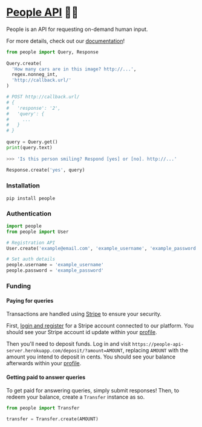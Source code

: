 # [People API](https://people.launchaco.com) 👨‍💻

People is an API for requesting on-demand human input.

For more details, check out our [documentation](https://people.readthedocs.io)!

```python
from people import Query, Response
 
Query.create(
  'How many cars are in this image? http://...',
  regex.nonneg_int,
  'http://callback.url/'
)

# POST http://callback.url/
# {
#   'response': '2',
#   'query': {
#     ...
#   }
# }
 
query = Query.get()
print(query.text)
 
>>> 'Is this person smiling? Respond [yes] or [no]. http://...'
 
Response.create('yes', query)
```

### Installation

```
pip install people
```

### Authentication

```python
import people
from people import User

# Registration API
User.create('example@email.com', 'example_username', 'example_password')

# Set auth details
people.username = 'example_username'
people.password = 'example_password'
```

### Funding

#### Paying for queries

Transactions are handled using [Stripe](https://stripe.com/) to ensure your security.

First, [login and register](https://people-api-server.herokuapp.com/register) for a Stripe account connected to our platform. You should see your Stripe account id update within your [profile](https://people-api-server.herokuapp.com/profile).

Then you'll need to deposit funds. Log in and visit `https://people-api-server.herokuapp.com/deposit/?amount=AMOUNT`, replacing `AMOUNT` with the amount you intend to deposit in cents. You should see your balance afterwards within your [profile](https://people-api-server.herokuapp.com/profile).

#### Getting paid to answer queries

To get paid for answering queries, simply submit responses! Then, to redeem your balance, create a `Transfer` instance as so.

```python
from people import Transfer

transfer = Transfer.create(AMOUNT) 
```

